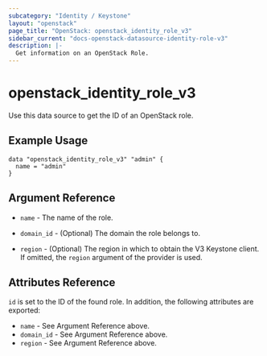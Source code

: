 ```yaml
---
subcategory: "Identity / Keystone"
layout: "openstack"
page_title: "OpenStack: openstack_identity_role_v3"
sidebar_current: "docs-openstack-datasource-identity-role-v3"
description: |-
  Get information on an OpenStack Role.
---
```


# openstack\_identity\_role\_v3

Use this data source to get the ID of an OpenStack role.

## Example Usage

```hcl
data "openstack_identity_role_v3" "admin" {
  name = "admin"
}
```

## Argument Reference

* `name` - The name of the role.

* `domain_id` - (Optional) The domain the role belongs to.

* `region` - (Optional) The region in which to obtain the V3 Keystone client.
    If omitted, the `region` argument of the provider is used.


## Attributes Reference

`id` is set to the ID of the found role. In addition, the following attributes
are exported:

* `name` - See Argument Reference above.
* `domain_id` - See Argument Reference above.
* `region` - See Argument Reference above.

